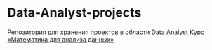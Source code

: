 # Data-Analyst-projects
Репозитория для хранения проектов в области Data Analyst
[Курс «Математика для анализа данных»](https://practicum.yandex.ru/math-for-da-ds/)
